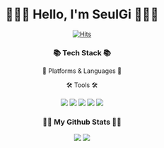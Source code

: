 <div align="center">
  
# 🙋🏻‍♀️ Hello, I'm SeulGi 🙋🏻‍♀️

[![Hits](https://hits.seeyoufarm.com/api/count/incr/badge.svg?url=https%3A%2F%2Fgithub.com%2FLee-SeulGi&count_bg=%2399A0FF&title_bg=%237780F9&icon=smugmug.svg&icon_color=%23ECECEC&title=hits&edge_flat=false)](https://github.com/Lee-SeulGi)  

### 📚 Tech Stack 📚
  
📝 Platforms & Languages 📝

  
🛠 Tools 🛠
<br>  
<img src="https://img.shields.io/badge/Eclipse IDE-2C2255?style=flat&logo=eclipseide&logoColor=white"/>
<img src="https://img.shields.io/badge/Visual Studio Code-007ACC?style=flat&logo=visualstudiocode&logoColor=white"/>
 <img src="https://img.shields.io/badge/Tomcat-F8DC75?style=flat&logo=apachetomcat&logoColor=white"/>
<img src="https://img.shields.io/badge/Visual Studio-5C2D91?style=flat&logo=visualstudio&logoColor=white"/> 
<img src="https://img.shields.io/badge/Intellij-FF6737?style=flat&logo=intellijidea&logoColor=white"/>
<br>
  
### 👩‍💻 My Github Stats 👩‍💻 
<img src="https://github-readme-stats.vercel.app/api?username=Lee-SeulGi&show_icons=true&hide_title=true">
<img src="https://github-readme-stats.vercel.app/api/top-langs/?username=Lee-SeulGi&layout=compact">  

</div>

